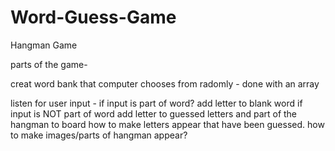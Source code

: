 # Word-Guess-Game
Hangman Game

parts of the game-

creat word bank that computer chooses from radomly - done with an array

listen for user input -
    if input is part of word?
        add letter to blank word
    if input is NOT part of word
        add letter to guessed letters and part of the hangman to board
            how to make letters appear that have been guessed.
            how to make images/parts of hangman appear?
